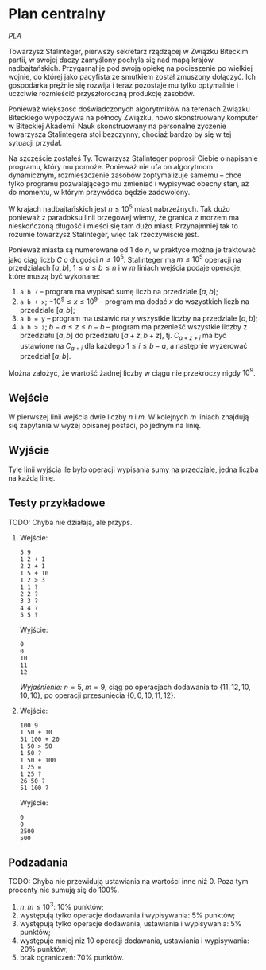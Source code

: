 
# Plan centralny
*PLA*

Towarzysz Stalinteger, pierwszy sekretarz rządzącej w Związku Biteckim partii, w swojej daczy zamyślony pochyla się nad mapą krajów nadbajtańskich. Przygarnął je pod swoją opiekę na pocieszenie po wielkiej wojnie, do której jako pacyfista ze smutkiem został zmuszony dołączyć. Ich gospodarka prężnie się rozwija i teraz pozostaje mu tylko optymalnie i uczciwie rozmieścić przyszłoroczną produkcję zasobów.

Ponieważ większość doświadczonych algorytmików na terenach Związku Biteckiego wypoczywa na północy Związku, nowo skonstruowany komputer w 
Biteckiej Akademii Nauk skonstruowany na personalne życzenie towarzysza Stalintegera stoi bezczynny, chociaż bardzo by się w tej sytuacji przydał.

Na szczęście zostałeś Ty. Towarzysz Stalinteger poprosił Ciebie o napisanie programu, który mu pomoże. Ponieważ nie ufa on algorytmom dynamicznym, rozmieszczenie zasobów zoptymalizuje samemu &ndash; chce tylko programu pozwalającego mu zmieniać i wypisywać obecny stan, aż do momentu, w którym przywódca będzie zadowolony.

W krajach nadbajtańskich jest $n \leq 10^5$ miast nabrzeżnych. Tak dużo ponieważ z paradoksu linii brzegowej wiemy, że granica z morzem ma nieskończoną długość i mieści się tam dużo miast. Przynajmniej tak to rozumie towarzysz Stalinteger, więc tak rzeczywiście jest.

Ponieważ miasta są numerowane od $1$ do $n$, w praktyce można je traktować jako ciąg liczb $C$ o długości $n \leq 10^5$. Stalinteger ma $m \leq 10^5$ operacji na przedziałach $[a, b]$, $1 \leq a \leq b \leq n$ i w $m$ liniach wejścia podaje operacje, które muszą być wykonane:
1. `a b ?` &ndash; program ma wypisać sumę liczb na przedziale $[a, b]$;
2. `a b + x`; $-10^9 \leq x \leq 10^9$ &ndash; program ma dodać $x$ do wszystkich liczb na przedziale $[a, b]$;
3. `a b = y` &ndash; program ma ustawić na $y$ wszystkie liczby na przedziale $[a, b]$;
4. `a b > z`; $b - a \leq z \leq n - b$ &ndash; program ma przenieść wszystkie liczby z przedziału $[a, b]$ do przedziału $[a + z, b + z]$, tj. $C_{a+z+i}$ ma być ustawione na $C_{a+i}$ dla każdego $1 \leq i \leq b - a$, a następnie wyzerować przedział $[a, b]$.

Można założyć, że wartość żadnej liczby w ciągu nie przekroczy nigdy $10^9$.

## Wejście

W pierwszej linii wejścia dwie liczby $n$ i $m$. W kolejnych $m$ liniach znajdują się zapytania w wyżej opisanej postaci, po jednym na linię.

## Wyjście

Tyle linii wyjścia ile było operacji wypisania sumy na przedziale, jedna liczba na każdą linię.

## Testy przykładowe

TODO: Chyba nie działają, ale przyps.

1. Wejście:
    ```
    5 9
    1 2 + 1
    2 2 + 1
    1 5 + 10
    1 2 > 3
    1 1 ?
    2 2 ?
    3 3 ?
    4 4 ?
    5 5 ?
    ```
    Wyjście:
    ```
    0
    0
    10
    11
    12
    ```
    *Wyjaśnienie:* $n = 5$, $m = 9$, ciąg po operacjach dodawania to $\{11, 12, 10, 10, 10\}$, po operacji przesunięcia $\{0, 0, 10, 11, 12\}$.

2. Wejście:
    ```
    100 9
    1 50 + 10
    51 100 + 20
    1 50 > 50
    1 50 ?
    1 50 + 100
    1 25 =
    1 25 ?
    26 50 ?
    51 100 ?
    ```
    Wyjście:
    ```
    0
    0
    2500
    500
    ```

## Podzadania

TODO: Chyba nie przewidują ustawiania na wartości inne niż 0. Poza tym procenty nie sumują się do 100%. 

1. $n, m \leq 10^3$: 10% punktów;
2. występują tylko operacje dodawania i wypisywania: 5% punktów;
3. występują tylko operacje dodawania, ustawiania i wypisywania: 5% punktów;
4. występuje mniej niż $10$ operacji dodawania, ustawiania i wypisywania: 20% punktów;
5. brak ograniczeń: 70% punktów.
